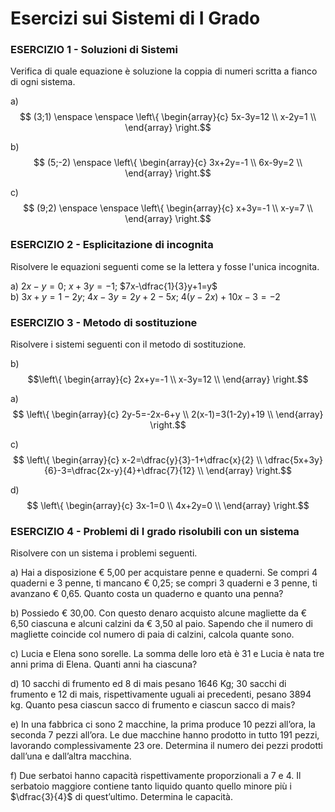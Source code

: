 
# Esercizi sui Sistemi di I Grado

### ESERCIZIO 1 - Soluzioni di Sistemi

Verifica di quale equazione è soluzione la coppia di numeri scritta a fianco di ogni sistema.    

a)  $$ (3;1) \enspace \enspace \left\{  
\begin{array}{c} 
5x-3y=12 \\  
x-2y=1 \\   
\end{array} 
\right.​$$

b)  $$ (5;-2) \enspace \left\{  
\begin{array}{c} 
3x+2y=-1 \\  
6x-9y=2 \\   
\end{array} 
\right.​$$

c)  $$ (9;2) \enspace \enspace \left\{  
\begin{array}{c} 
x+3y=-1 \\  
x-y=7 \\  
\end{array} 
\right.​$$


### ESERCIZIO 2 - Esplicitazione di incognita

Risolvere le equazioni seguenti come se la lettera y fosse l'unica incognita.    

a) $2x-y=0$; $x+3y=-1$; $7x-\dfrac{1}{3}y+1=y$  
b) $3x+y=1-2y$; $4x-3y = 2y+2-5x$; $4(y - 2x) + 10x - 3 = -2$  

### ESERCIZIO 3 - Metodo di sostituzione

Risolvere i sistemi seguenti con il metodo di sostituzione. 

b)  $$\left\{  
\begin{array}{c} 
2x+y=-1 \\  
x-3y=12 \\   
\end{array} 
\right.$$

a)  $$ \left\{  
\begin{array}{c} 
2y-5=-2x-6+y \\  
2(x-1)=3(1-2y)+19 \\   
\end{array} 
\right.$$

c)  $$ \left\{  
\begin{array}{c} 
x-2=\dfrac{y}{3}-1+\dfrac{x}{2} \\  
\dfrac{5x+3y}{6}-3=\dfrac{2x-y}{4}+\dfrac{7}{12} \\  
\end{array} 
\right.​$$

d)  $$ \left\{  
\begin{array}{c} 
3x-1=0 \\ 
4x+2y=0 \\ 
\end{array} 
\right.$$

### ESERCIZIO 4 - Problemi di I grado risolubili con un sistema

Risolvere con un sistema i problemi seguenti.  

a) Hai a disposizione € 5,00 per acquistare penne e quaderni. Se compri 4 quaderni e 3 penne, ti mancano
€ 0,25; se compri 3 quaderni e 3 penne, ti avanzano € 0,65. Quanto costa un quaderno e quanto una penna?  

b) Possiedo € 30,00. Con questo denaro acquisto alcune magliette da € 6,50 ciascuna e alcuni calzini da € 3,50 al paio. Sapendo che il numero di magliette coincide col numero di paia di calzini, calcola quante sono.    

c) Lucia e Elena sono sorelle. La somma delle loro età è 31 e Lucia è nata tre anni prima di Elena.
Quanti anni ha ciascuna?  

d) 10 sacchi di frumento ed 8 di mais pesano 1646 Kg; 30 sacchi di frumento e 12 di mais, rispettivamente uguali ai precedenti, pesano 3894 kg.
Quanto pesa ciascun sacco di frumento e ciascun sacco di mais?  

e) In una fabbrica ci sono 2 macchine, la prima produce 10 pezzi all’ora, la seconda 7 pezzi all’ora.
Le due macchine hanno prodotto in tutto 191 pezzi, lavorando complessivamente 23 ore. Determina il numero dei pezzi prodotti dall’una e dall’altra macchina.  

f) Due serbatoi hanno capacità rispettivamente proporzionali a 7 e 4. Il serbatoio maggiore contiene tanto liquido quanto quello minore più i $\dfrac{3}{4}$ di quest’ultimo. Determina le capacità. 

